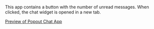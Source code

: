 This app contains a button with the number of unread messages. When clicked, the chat widget is opened in a new tab.

[Preview of Popout Chat App](https://github.com/Kiran-Mandhane/iotum-samples/assets/108360272/ec5cd5a6-e07c-40c3-b8dc-d9afa09cfd64)
